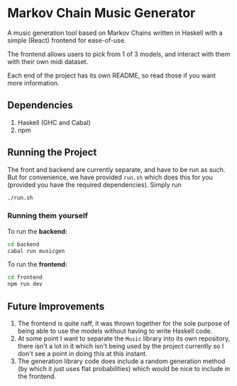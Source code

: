 # Markov Chain Music Generator
A music generation tool based on Markov Chains written in Haskell with a simple
(React) frontend for ease-of-use.

The frontend allows users to pick from 1 of 3 models, and interact with them
with their own midi dataset.

Each end of the project has its own README, so read those if you want more
information.

## Dependencies
1. Haskell (GHC and Cabal)
2. npm

## Running the Project
The front and backend are currently separate, and have to be run as such. But
for convenience, we have provided `run.sh` which does this for you (provided
you have the required dependencies). Simply run
```bash
./run.sh
```

### Running them yourself
To run the **backend:**
```bash
cd backend
cabal run musicgen
```

To run the **frontend:**
```bash
cd frontend
npm run dev
```

## Future Improvements
1. The frontend is quite naff, it was thrown together for the sole purpose of
being able to use the models without having to write Haskell code.
2. At some point I want to separate the `Music` library into its own repository,
there isn't a lot in it which isn't being used by the project currently so I
don't see a point in doing this at this instant.
3. The generation library code does include a random generation method (by which
it just uses flat probabilities) which would be nice to include in the frontend.
